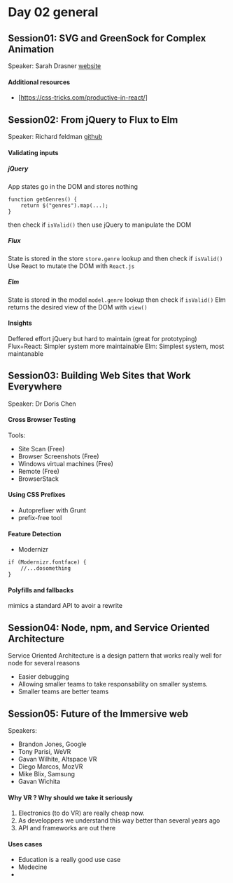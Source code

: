# Day 02 general

## Session01: SVG and GreenSock for Complex Animation
Speaker: Sarah Drasner [website](http://sarahdrasnerdesign.com/)

#### Additional resources
* [https://css-tricks.com/productive-in-react/]


## Session02: From jQuery to Flux to Elm
Speaker: Richard feldman [github](https://github.com/rtfeldman)
#### Validating inputs

##### jQuery 
App states go in the DOM and stores nothing

```
function getGenres() {
    return $("genres").map(...);
}
```

then check if `isValid()` 
then use jQuery to manipulate the DOM

##### Flux
State is stored in the store
`store.genre` 
lookup and then check if `isValid()`
Use React to mutate the DOM with `React.js`

##### Elm
State is stored in the model
`model.genre` 
lookup then check if `isValid()`
Elm returns the desired view of the DOM with `view()`


#### Insights
Deffered effort jQuery but hard to maintain (great for prototyping)
Flux+React: Simpler system more maintainable
Elm: Simplest system, most maintanable

## Session03: Building Web Sites that Work Everywhere
Speaker: Dr Doris Chen

#### Cross Browser Testing
Tools:
* Site Scan (Free)
* Browser Screenshots (Free)
* Windows virtual machines (Free)
* Remote (Free)
* BrowserStack

#### Using CSS Prefixes
* Autoprefixer with Grunt
* prefix-free tool

#### Feature Detection
* Modernizr
```
if (Modernizr.fontface) {
    //...dosomething
}
```

#### Polyfills and fallbacks
mimics a standard API to avoir a rewrite


## Session04: Node, npm, and Service Oriented Architecture
Service Oriented Architecture is a design pattern that works really well for node for several reasons
* Easier debugging
* Allowing smaller teams to take responsability on smaller systems.
* Smaller teams are better teams


## Session05: Future of the Immersive web
Speakers: 
* Brandon Jones, Google 
* Tony Parisi, WeVR
* Gavan Wilhite, Altspace VR
* Diego Marcos, MozVR
* Mike Blix, Samsung
* Gavan Wichita

#### Why VR ? Why should we take it seriously
1. Electronics (to do VR) are really cheap now.
2. As developpers we understand this way better than several years ago
3. API and frameworks are out there

#### Uses cases
* Education is a really good use case
* Medecine 
* 






